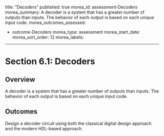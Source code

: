 title: "Decoders"
published: true
morea_id: assessment-Decoders
morea_summary: A decoder is a system that has a greater
number of outputs than inputs. The behavior
of each output is based on each unique
input code.
morea_outcomes_assessed:
 - outcome-Decoders
morea_type: assessment
morea_start_date: 
morea_sort_order: 12
morea_labels:
---

# Section 6.1: Decoders

## Overview

A decoder is a system that has a greater
number of outputs than inputs. The behavior
of each output is based on each unique
input code.

## Outcomes

Design a decoder circuit using both the classical digital design approach and the 
modern HDL-based approach.
